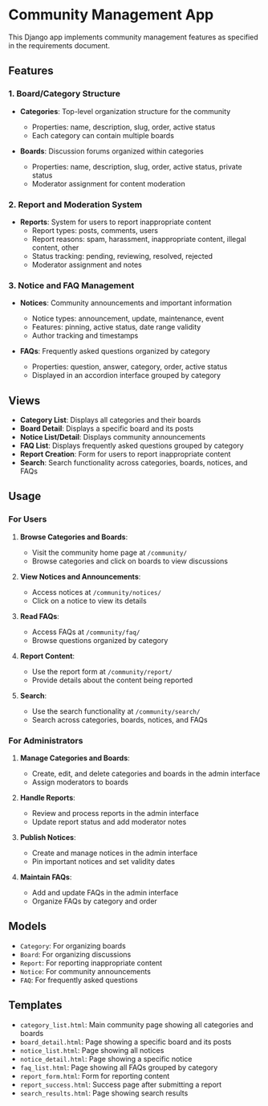# Community Management App

This Django app implements community management features as specified in the requirements document.

## Features

### 1. Board/Category Structure

- **Categories**: Top-level organization structure for the community
  - Properties: name, description, slug, order, active status
  - Each category can contain multiple boards

- **Boards**: Discussion forums organized within categories
  - Properties: name, description, slug, order, active status, private status
  - Moderator assignment for content moderation

### 2. Report and Moderation System

- **Reports**: System for users to report inappropriate content
  - Report types: posts, comments, users
  - Report reasons: spam, harassment, inappropriate content, illegal content, other
  - Status tracking: pending, reviewing, resolved, rejected
  - Moderator assignment and notes

### 3. Notice and FAQ Management

- **Notices**: Community announcements and important information
  - Notice types: announcement, update, maintenance, event
  - Features: pinning, active status, date range validity
  - Author tracking and timestamps

- **FAQs**: Frequently asked questions organized by category
  - Properties: question, answer, category, order, active status
  - Displayed in an accordion interface grouped by category

## Views

- **Category List**: Displays all categories and their boards
- **Board Detail**: Displays a specific board and its posts
- **Notice List/Detail**: Displays community announcements
- **FAQ List**: Displays frequently asked questions grouped by category
- **Report Creation**: Form for users to report inappropriate content
- **Search**: Search functionality across categories, boards, notices, and FAQs

## Usage

### For Users

1. **Browse Categories and Boards**:
   - Visit the community home page at `/community/`
   - Browse categories and click on boards to view discussions

2. **View Notices and Announcements**:
   - Access notices at `/community/notices/`
   - Click on a notice to view its details

3. **Read FAQs**:
   - Access FAQs at `/community/faq/`
   - Browse questions organized by category

4. **Report Content**:
   - Use the report form at `/community/report/`
   - Provide details about the content being reported

5. **Search**:
   - Use the search functionality at `/community/search/`
   - Search across categories, boards, notices, and FAQs

### For Administrators

1. **Manage Categories and Boards**:
   - Create, edit, and delete categories and boards in the admin interface
   - Assign moderators to boards

2. **Handle Reports**:
   - Review and process reports in the admin interface
   - Update report status and add moderator notes

3. **Publish Notices**:
   - Create and manage notices in the admin interface
   - Pin important notices and set validity dates

4. **Maintain FAQs**:
   - Add and update FAQs in the admin interface
   - Organize FAQs by category and order

## Models

- `Category`: For organizing boards
- `Board`: For organizing discussions
- `Report`: For reporting inappropriate content
- `Notice`: For community announcements
- `FAQ`: For frequently asked questions

## Templates

- `category_list.html`: Main community page showing all categories and boards
- `board_detail.html`: Page showing a specific board and its posts
- `notice_list.html`: Page showing all notices
- `notice_detail.html`: Page showing a specific notice
- `faq_list.html`: Page showing all FAQs grouped by category
- `report_form.html`: Form for reporting content
- `report_success.html`: Success page after submitting a report
- `search_results.html`: Page showing search results